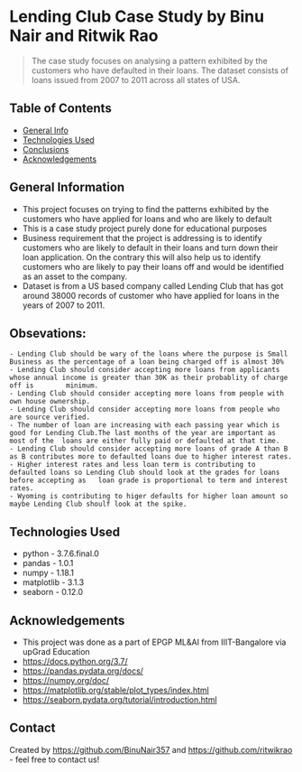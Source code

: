 # Lending Club Case Study by Binu Nair and Ritwik Rao
> The case study focuses on analysing a pattern exhibited by the customers who have defaulted in their loans.
> The dataset consists of loans issued from 2007 to 2011 across all states of USA.


## Table of Contents
* [General Info](#general-information)
* [Technologies Used](#technologies-used)
* [Conclusions](#conclusions)
* [Acknowledgements](#acknowledgements)

<!-- You can include any other section that is pertinent to your problem -->

## General Information
- This project focuses on trying to find the patterns exhibited by the customers who have applied for loans and who are likely to default
- This is a case study project purely done for educational purposes
- Business requirement that the project is addressing is to identify customers who are likely to default in their loans and turn down their loan application. On the contrary this will also help us to identify customers who are likely to pay their loans off and would be identified as an asset to the company.
- Dataset is from a US based company called Lending Club that has got around 38000 records of customer who have applied for loans in the years of 2007 to 2011.

<!-- You don't have to answer all the questions - just the ones relevant to your project. -->

## Obsevations:
   	- Lending Club should be wary of the loans where the purpose is Small Business as the percentage of a loan being charged off is almost 30%
	- Lending Club should consider accepting more loans from applicants whose annual income is greater than 30K as their probablity of charge off is 		minimum.
	- Lending Club should consider accepting more loans from people with own house ownership.
	- Lending Club should consider accepting more loans from people who are source verified.
	- The number of loan are increasing with each passing year which is good for Lending Club.The last months of the year are important as most of the 	loans are either fully paid or defaulted at that time.
	- Lending Club should consider accepting more loans of grade A than B as B contributes more to defaulted loans due to higher interest rates.
	- Higher interest rates and less loan term is contributing to defaulted loans so Lending Club should look at the grades for loans before accepting as 	loan grade is proportional to term and interest rates.
	- Wyoming is contributing to higer defaults for higher loan amount so maybe Lending Club shoulf look at the spike.



<!-- You don't have to answer all the questions - just the ones relevant to your project. -->


## Technologies Used
- python - 3.7.6.final.0
- pandas - 1.0.1
- numpy - 1.18.1
- matplotlib - 3.1.3
- seaborn - 0.12.0

<!-- As the libraries versions keep on changing, it is recommended to mention the version of library used in this project -->

## Acknowledgements
- This project was done as a part of EPGP ML&AI from IIIT-Bangalore via upGrad Education
- https://docs.python.org/3.7/
- https://pandas.pydata.org/docs/
- https://numpy.org/doc/
- https://matplotlib.org/stable/plot_types/index.html
- https://seaborn.pydata.org/tutorial/introduction.html


## Contact
Created by https://github.com/BinuNair357 and https://github.com/ritwikrao - feel free to contact us!


<!-- Optional -->
<!-- ## License -->
<!-- This project is open source and available under the [... License](). -->

<!-- You don't have to include all sections - just the one's relevant to your project -->
